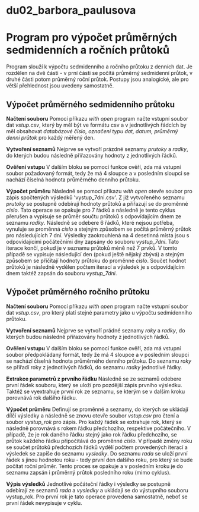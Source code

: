 # du02_barbora_paulusova
# Program pro výpočet průměrných sedmidenních a ročních průtoků
Program slouží k výpočtu sedmidenního a ročního průtoku z denních dat. Je rozdělen na dvě části - v prní části se počítá průměrný sedmidenní průtok, v druhé části potom průměrný roční průtok. Postupy jsou analogické, ale pro větší přehlednost jsou uvedeny samostatně.  

## Výpočet průměrného sedmidenního průtoku 

**Načtení souboru**
Pomocí příkazu *with open* program načte vstupní soubor dat *vstup.csv*, který by měl být ve formátu csv a v jednotlivých řádcích by měl obsahovat *databázové číslo, označení typu dat, datum, průměrný denní průtok* pro každý měřený den. 

**Vytvoření seznamů**
Nejprve se vytvoří prázdné seznamy *prutoky* a *radky*, do kterých budou následně přiřazovány hodnoty z jednotlivých řádků.

**Ověření vstupu**
V dalším bloku se pomocí funkce ověří, zda má vstupní soubor požadovaný formát, tedy že má 4 sloupce a v posledním sloupci se nachází číselná hodnota průměrného denního průtoku. 

**Výpočet průměru**
Následně se pomocí příkazu *with open* otevře soubor pro zápis spočtených výsledků 'vystup_7dni.csv'.
Z již vytvořeného seznamu *prutoky* se postupně odebírají hodnoty průtoků a přiřazují se do proměnné *cislo*. Tato operace se opakuje pro 7 řádků a následně je tento cyklus přerušen a vypisuje se průměr součtu průtoků s odpovídajícím dnem ze seznamu *radky*. Následně se odebere
6 řádků, které nejsou potřeba, vynuluje se proměnná *cislo* a stejným způsobem se počítá průměrný průtok pro následujících 7 dní.
Výsledky zaokrouhlená na 4 desetinná místa jsou s odpovídajícími počátečními dny zapsány do souboru *vystup_7dni*. 
Tato iterace končí, pokud je v seznamu průtoků méně než 7 prvků. V tomto případě se vypisuje následující den (pokud ještě nějaký zbývá) a stejným způsobem se přičítají hodnoty průtoku do proměnné *cislo*. Součet hodnot průtoků je následně vydělen počtem iterací a výsledek 
je s odpovídajícím dnem taktéž zapsán do souboru *vystup_7dni*.

## Výpočet průměrného ročního průtoku 

**Načtení souboru**
Pomocí příkazu *with open* program načte vstupní soubor dat *vstup.csv*, pro který platí stejné parametry jako u výpočtu sedmidenního průtoku.

**Vytvoření seznamů**
Nejprve se vytvoří prádné seznamy *roky* a *radky*, do kterých budou následně přiřazovány hodnoty z jednotlivých řádků.

**Ověření vstupu**
V dalším bloku se pomocí funkce ověří, zda má vstupní soubor předpokládaný formát, tedy že má 4 sloupce a v posledním sloupci se nachází číselná hodnota průměrného denního průtoku. Do seznamu *roky* se přiřadí roky z jednotlivých řádků, do seznamu *radky* jednotlivé řádky.

**Extrakce parametrů z prvního řádku**
Následně se ze seznamů odebere první řádek souboru, který se uloží pro pozdější zápis prvního výsledku. Taktéž se vyextrahuje první rok ze seznamu, se kterým se v dalším kroku porovnává rok dalšího řádku. 

**Výpočet průměru**
Definují se proměnné a seznamy, do kterých se ukládají dílčí výsledky a následně se znovu otevře soubor *vstup.csv* pro čtení a soubor *vystup_rok* pro zápis. Pro každý řádek se extrahuje rok, který se následně porovnává s rokem řádku předchozího, respektive počátečního.
V případě, že je rok daného řádku stejný jako rok řádku předchozího, se průtok každého řádku připočítává do proměnné *cislo*.
V případě změny roku se součet průtoků předchozích řádků vydělí počtem provedených iterací a výsledek se zapíše do seznamu *vysledky*. 
Do seznamu *rada* se uloží první řádek s jinou hodnotou roku - tedy první den dalšího roku, pro který se bude počítat roční průměr. 
Tento proces se opakuje a v posledním kroku je do seznamu zapsán i průměrný průtok posledního roku (mimo cyklus).

**Výpis výsledků**
Jednotlivé počáteční řádky i výsledky se postupně odebírají ze seznamů *rada* a *vysledky* a ukládají se do výstupního souboru vystup_rok. 
Pro první rok je tato operace provedena samostatně, neboť se první řádek nevypisuje v cyklu. 


